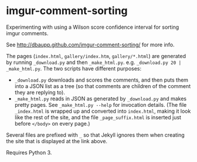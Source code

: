imgur-comment-sorting
=====================

Experimenting with using a Wilson score confidence interval for
sorting imgur comments.

See http://dbaupp.github.com/imgur-comment-sorting/ for more info.

The pages (`index.html`, `gallery/index.htm`, `gallery/*.html`) are
generated by running `_download.py` and then
`_make_html.py`. e.g. `_download.py 20 | _make_html.py`. The two
scripts have different purposes:
- `_download.py` downloads and scores the comments, and then puts them
  into a JSON list as a tree (so that comments are children of the
  comment they are replying to).
- `_make_html.py` reads in JSON as generated by `_download.py` and
  makes pretty pages. See `_make_html.py --help` for invocation
  details. (The file `_index.html` is wrapped up and converted into
  `index.html`, making it look like the rest of the site, and the
  file `_page_suffix.html` is inserted just before `</body>` on every
  page.)

Several files are prefixed with `_` so that Jekyll ignores them when
creating the site that is displayed at the link above.

Requires Python 3.
